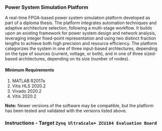 ### Power System Simulation Platform

A real-time FPGA-based power system simulation platform developed as part of a diploma thesis. The platform integrates automation techniques and adaptive architecture selection, following a multi-stage workflow. It builds upon an existing framework for power system design and network analysis, leveraging integer fixed-point representation and using two distinct fraction lengths to achieve both high precision and resource efficiency. The platform categorizes the system in one of three input-based archtectures, depending on the type of sources (current, voltage, or both), and in one of three sized-based architectures, depending on its size (number of nodes).

#### Minimum Requirements

1. MATLAB R2017a
2. Vitis HLS 2020.2
3. Vivado 2020.2
4. Vitis 2020.2

**Note:** Newer versions of the software may be compatible, but the platform has been tested and validated with the versions listed above.

### Instructions - Target `Zynq UltraScale+ ZCU104 Evaluation Board`
